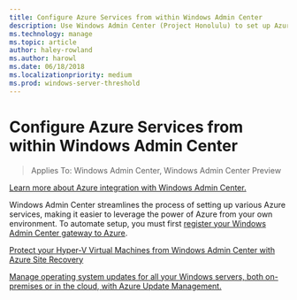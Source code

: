 ```yaml
---
title: Configure Azure Services from within Windows Admin Center
description: Use Windows Admin Center (Project Honolulu) to set up Azure services
ms.technology: manage
ms.topic: article
author: haley-rowland
ms.author: harowl
ms.date: 06/18/2018
ms.localizationpriority: medium
ms.prod: windows-server-threshold
---
```

# Configure Azure Services from within Windows Admin Center

>Applies To: Windows Admin Center, Windows Admin Center Preview

[Learn more about Azure integration with Windows Admin Center.](../plan/azure-integration-options.md)

Windows Admin Center streamlines the process of setting up various Azure services, making it easier to leverage the power of Azure from your own environment. To automate setup, you must first [register your Windows Admin Center gateway to Azure](../configure/azure-integration.md).

[Protect your Hyper-V Virtual Machines from Windows Admin Center with Azure Site Recovery](azure-site-recovery.md)

[Manage operating system updates for all your Windows servers, both on-premises or in the cloud, with Azure Update Management.](azure-update-management.md)
